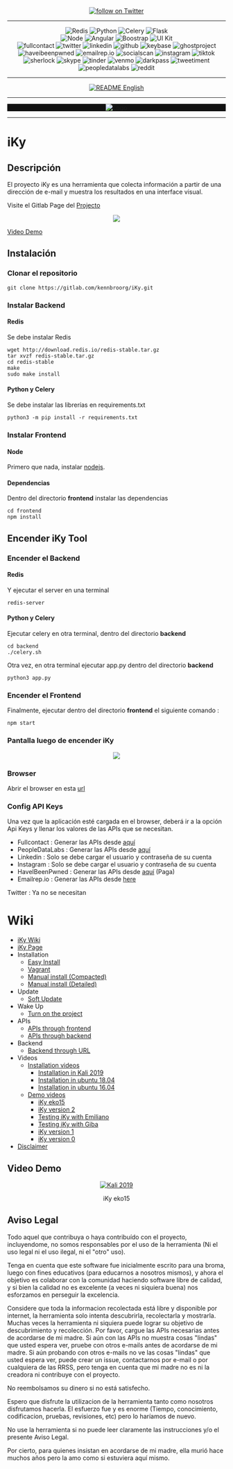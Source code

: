 <div align="center">
    <a href="https://twitter.com/intent/follow?screen_name=kennbroorg">
	<img alt="follow on Twitter" src="https://img.shields.io/twitter/follow/kennbroorg.svg?label=follow%20%40kennbroorg&style=social">
    </a>
</div>

---

<div align="center">
    <img alt="Redis" src="https://img.shields.io/badge/storage-redis-red.svg">
    <img alt="Python" src="https://img.shields.io/badge/python-3.7-informational.svg">
    <img alt="Celery" src="https://img.shields.io/badge/multiprocessing-celery-green.svg">
    <img alt="Flask" src="https://img.shields.io/badge/interface-flask-yellowgreen.svg">
</div>
<div align="center">
    <img alt="Node" src="https://img.shields.io/badge/node-12.x-brightgreen.svg">
    <img alt="Angular" src="https://img.shields.io/badge/web%20framwork-angular%207-red.svg">
    <img alt="Boostrap" src="https://img.shields.io/badge/toolkit-boostrap-blueviolet.svg">
    <img alt="UI Kit" src="https://img.shields.io/badge/UI%20Kit-Nebular-9cf.svg">
</div>
<div align="center">
    <img alt="fullcontact" src="https://img.shields.io/badge/module-fullcontact-blue.svg">
    <img alt="twitter" src="https://img.shields.io/badge/module-twitter-blue.svg">
    <img alt="linkedin" src="https://img.shields.io/badge/module-linkedin-blue.svg">
    <img alt="github" src="https://img.shields.io/badge/module-github-blue.svg">
    <img alt="keybase" src="https://img.shields.io/badge/module-keybase-blue.svg">
    <img alt="ghostproject" src="https://img.shields.io/badge/module-ghostproject-red.svg">
    <img alt="haveibeenpwned" src="https://img.shields.io/badge/module-haveibeenpwned-blue.svg">
    <img alt="emailrep.io" src="https://img.shields.io/badge/module-emailrep.io-blue.svg">
    <img alt="socialscan" src="https://img.shields.io/badge/module-socialscan-blue.svg">
    <img alt="instagram" src="https://img.shields.io/badge/module-instagram-blue.svg">
    <img alt="tiktok" src="https://img.shields.io/badge/module-tiktok-blue.svg">
    <img alt="sherlock" src="https://img.shields.io/badge/module-sherlock-blue.svg">
    <img alt="skype" src="https://img.shields.io/badge/module-skype-blue.svg">
    <img alt="tinder" src="https://img.shields.io/badge/module-tinder-blue.svg">
    <img alt="venmo" src="https://img.shields.io/badge/module-venmo-blue.svg">
    <img alt="darkpass" src="https://img.shields.io/badge/module-darkpass-blue.svg">
    <img alt="tweetiment" src="https://img.shields.io/badge/module-tweetiment-blue.svg">
    <img alt="peopledatalabs" src="https://img.shields.io/badge/module-peopledatalabs-blue.svg">
    <img alt="reddit" src="https://img.shields.io/badge/module-reddit-blue.svg">
</div>

---

<div align="center">
    <a href="https://gitlab.com/kennbroorg/iKy/blob/iKy/README.md">
	<img alt="README English" src="https://img.shields.io/badge/README-English-orange.svg">
    </a>
</div>

---

<div align="center" style="background: #111">
    <img alt="Logo" src="https://kennbroorg.gitlab.io/ikyweb/assets/img/Logo-Circular.png">
</div>

---

# iKy

## Descripción

El proyecto iKy es una herramienta que colecta información a partir de una dirección de e-mail y muestra los resultados en una interface visual.

Visite el Gitlab Page del [Projecto](https://kennbroorg.gitlab.io/ikyweb/)

<div align="center">
    <a href="https://vimeo.com/347085110"><img src="frontend/src/assets/images/Giba.gif"></a>
</div>

[Video Demo](https://vimeo.com/434501702 "Video Demo - Click to Watch!")



## Instalación

### Clonar el repositorio

```shell
git clone https://gitlab.com/kennbroorg/iKy.git
```

### Instalar Backend

#### Redis

Se debe instalar Redis

```shell
wget http://download.redis.io/redis-stable.tar.gz
tar xvzf redis-stable.tar.gz
cd redis-stable
make
sudo make install
```

#### Python y Celery

Se debe instalar las librerías en requirements.txt

```shell
python3 -m pip install -r requirements.txt
```

### Instalar Frontend

#### Node

Primero que nada, instalar [nodejs](https://nodejs.org/es/).

#### Dependencias

Dentro del directorio **frontend** instalar las dependencias

```shell
cd frontend
npm install
```



## Encender iKy Tool

### Encender el Backend

#### Redis

Y ejecutar el server en una terminal

```shell
redis-server
```

#### Python y Celery

Ejecutar celery en otra terminal, dentro del directorio **backend**

```shell
cd backend
./celery.sh
```

Otra vez, en otra terminal ejecutar app.py dentro del directorio **backend** 

```shell
python3 app.py
```

### Encender el Frontend

Finalmente, ejecutar dentro del directorio **frontend** el siguiente comando :

```shell
npm start
```

### Pantalla luego de encender iKy

<div align="center">
    <img src="frontend/src/assets/images/Screens1000.png">
</div>

### Browser

Abrir el browser en esta [url](http://127.0.0.1:4200)

### Config API Keys

Una vez que la aplicación esté cargada en el browser, deberá ir a la opción Api Keys y llenar los valores de las APIs que se necesitan.

- Fullcontact : Generar las APIs desde [aquí](https://support.fullcontact.com/hc/en-us/articles/115003415888-Getting-Started-FullContact-v2-APIs)
- PeopleDataLabs : Generar las APIs desde [aquí](https://www.peopledatalabs.com/signup)
- Linkedin : Solo se debe cargar el usuario y contraseña de su cuenta 
- Instagram : Solo se debe cargar el usuario y contraseña de su cuenta 
- HaveIBeenPwned : Generar las APIs desde [aquí](https://haveibeenpwned.com/API/Key) (Paga)
- Emailrep.io : Generar las APIs desde [here](https://emailrep.io/key)

Twitter : Ya no se necesitan

# Wiki
- [iKy Wiki](https://gitlab.com/kennbroorg/iKy/-/wikis/home)
- [iKy Page](https://kennbroorg.gitlab.io/ikyweb/)
- Installation
  - [Easy Install](https://gitlab.com/kennbroorg/iKy/-/wikis/Installation/EasyInstall)
  - [Vagrant](https://gitlab.com/kennbroorg/iKy/-/wikis/Installation/Vagrant)
  - [Manual install (Compacted)](https://gitlab.com/kennbroorg/iKy/-/wikis/Installation/Manual-install-(Compacted))
  - [Manual install (Detailed)](https://gitlab.com/kennbroorg/iKy/-/wikis/Installation/Manual-install-(Detailed))
- Update
  - [Soft Update](https://gitlab.com/kennbroorg/iKy/-/wikis/Update/Soft)
- Wake Up 
  - [Turn on the project](https://gitlab.com/kennbroorg/iKy/-/wikis/Wakeup/WakeUp)
- APIs
  - [APIs through frontend](https://gitlab.com/kennbroorg/iKy/-/wikis/APIs/ApiKeys-through-the-browser)
  - [APIs through backend](https://gitlab.com/kennbroorg/iKy/-/wikis/APIs/APIs-through-the-backend)
- Backend
  - [Backend through URL](https://gitlab.com/kennbroorg/iKy/-/wikis/Backend/Backend-through-url)
- Videos
  - [Installation videos](https://gitlab.com/kennbroorg/iKy/-/wikis/Videos/Installations)
    - [Installation in Kali 2019](https://vimeo.com/350877994) 
    - [Installation in ubuntu 18.04](https://vimeo.com/347435255) 
    - [Installation in ubuntu 16.04](https://vimeo.com/332359273) 
  - [Demo videos](https://gitlab.com/kennbroorg/iKy/-/wikis/Videos/Demos)
    - [iKy eko15](https://vimeo.com/397862772)
    - [iKy version 2](https://vimeo.com/347085110)
    - [Testing iKy with Emiliano](https://vimeo.com/349011105)
    - [Testing iKy with Giba](https://vimeo.com/342843348)
    - [iKy version 1](https://vimeo.com/326114716)
    - [iKy version 0](https://vimeo.com/272495754)
- [Disclaimer](https://gitlab.com/kennbroorg/iKy/-/wikis/Disclaimer)

## Video Demo

<div align="center">
    <a href="https://vimeo.com/434501702"><img alt="Kali 2019" src="frontend/src/assets/images/iKyEko15.png"></a>
    <p>iKy eko15</p>
</div>

## Aviso Legal

Todo aquel que contribuya o haya contribuído con el proyecto, incluyendome, no somos responsables por el uso de la herramienta (Ni el uso legal ni el uso ilegal, ni el "otro" uso). 

Tenga en cuenta que este software fue inicialmente escrito para una broma, luego con fines educativos (para educarnos a nosotros mismos), y ahora el objetivo es colaborar con la comunidad haciendo software libre de calidad, y si bien la calidad no es excelente (a veces ni siquiera buena) nos esforzamos en perseguir la excelencia.

Considere que toda la informacion recolectada está libre y disponible por internet, la herramienta solo intenta descubrirla, recolectarla y mostrarla.
Muchas veces la herramienta ni siquiera puede lograr su objetivo de descubrimiento y recolección. Por favor, cargue las APIs necesarias antes de acordarse de mi madre.
Si aún con las APIs no muestra cosas "lindas" que usted espera ver, pruebe con otros e-mails antes de acordarse de mi madre.
Si aún probando con otros e-mails no ve las cosas "lindas" que usted espera ver, puede crear un issue, contactarnos por e-mail o por cualquiera de las RRSS, pero tenga en cuenta que mi madre no es ni la creadora ni contribuye con el proyecto.

No reembolsamos su dinero si no está satisfecho.

Espero que disfrute la utilizacion de la herramienta tanto como nosotros disfrutamos hacerla. El esfuerzo fue y es enorme (Tiempo, conocimiento, codificacion, pruebas, revisiones, etc) pero lo haríamos de nuevo.

No use la herramienta si no puede leer claramente las instrucciones y/o el presente Aviso Legal.

Por cierto, para quienes insistan en acordarse de mi madre, ella murió hace muchos años pero la amo como si estuviera aquí mismo.

[readmees]: README.es.md
[readmeen]: README.md
